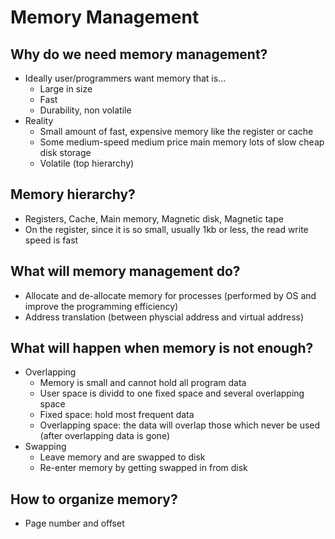 # Memory Management
## Why do we need memory management?
- Ideally user/programmers want memory that is...
    - Large in size
    - Fast
    - Durability, non volatile
- Reality
    - Small amount of fast, expensive memory like the register or cache
    - Some medium-speed medium price main memory lots of slow cheap disk storage
    - Volatile (top hierarchy)
## Memory hierarchy?
- Registers, Cache, Main memory, Magnetic disk, Magnetic tape
- On the register, since it is so small, usually 1kb or less, the read write speed is fast 
## What will memory management do?
- Allocate and de-allocate memory for processes (performed by OS and improve the programming efficiency)
- Address translation (between physcial address and virtual address)
## What will happen when memory is not enough?
- Overlapping
    - Memory is small and cannot hold all program data
    - User space is dividd to one fixed space and several overlapping space
    - Fixed space: hold most frequent data
    - Overlapping space: the data will overlap those which never be used (after overlapping data is gone)
- Swapping
    - Leave memory and are swapped to disk
    - Re-enter memory by getting swapped in from disk
## How to organize memory?
- Page number and offset

